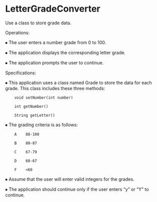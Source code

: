 # LetterGradeConverter
Use a class to store grade data.

Operations:

⦁    The user enters a number grade from 0 to 100.

⦁    The application displays the corresponding letter grade.

⦁    The application prompts the user to continue.


Specifications:

⦁    This application uses a class named Grade to store the data for each grade. This class includes these three methods:

        void setNumber(int number)
        
        int getNumber()
        
        String getLetter()
        
⦁    The grading criteria is as follows:

        A    88-100
        
        B    80-87
        
        C    67-79
        
        D    60-67
        
        F    <60
        
⦁    Assume that the user will enter valid integers for the grades.

⦁    The application should continue only if the user enters “y” or “Y” to continue.

